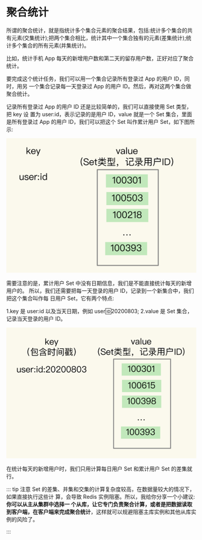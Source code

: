 # 聚合统计

所谓的聚合统计，就是指统计多个集合元素的聚合结果，包括:统计多个集合的共有元素(交集统计);把两个集合相比，统计其中一个集合独有的元素(差集统计);统计多个集合的所有元素(并集统计)。

比如，统计手机 App 每天的新增用户数和第二天的留存用户数，正好对应了聚合统计。

要完成这个统计任务，我们可以用一个集合记录所有登录过 App 的用户 ID，同时，用另 一个集合记录每一天登录过 App 的用户 ID。然后，再对这两个集合做聚合统计。

记录所有登录过 App 的用户 ID 还是比较简单的，我们可以直接使用 Set 类型，把 key 设 置为 user:id，表示记录的是用户 ID，value 就是一个 Set 集合，里面是所有登录过 App 的用户 ID，我们可以把这个 Set 叫作累计用户 Set，如下图所示:

![img](./assets/image-20220311110419902.png)

需要注意的是，累计用户 Set 中没有日期信息，我们是不能直接统计每天的新增用户的。 所以，我们还需要把每一天登录的用户 ID，记录到一个新集合中，我们把这个集合叫作每 日用户 Set，它有两个特点:

1.key 是 user:id 以及当天日期，例如 user:id:20200803; 
2.value 是 Set 集合，记录当天登录的用户 ID。

![img](./assets/image-20220311110721636.png)

在统计每天的新增用户时，我们只用计算每日用户 Set 和累计用户 Set 的差集就行。

::: tip 注意
Set 的差集、并集和交集的计算复杂度较高，在数据量较大的情况下，如果直接执行这些计 算，会导致 Redis 实例阻塞。所以，我给你分享一个小建议:**你可以从主从集群中选择一 个从库，让它专门负责聚合计算，或者是把数据读取到客户端，在客户端来完成聚合统计**，这样就可以规避阻塞主库实例和其他从库实例的风险了。

:::



